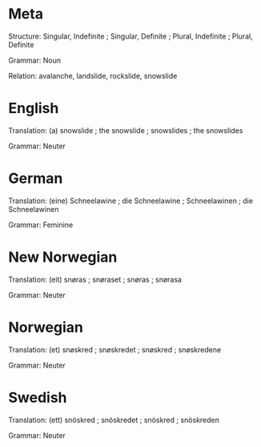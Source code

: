 Meta
====

Structure: Singular, Indefinite ; Singular, Definite ; Plural, Indefinite ; Plural, Definite

Grammar:   Noun

Relation:  avalanche, landslide, rockslide, snowslide



English
=======

Translation: (a) snowslide ; the snowslide ; snowslides ; the snowslides

Grammar:     Neuter



German
======

Translation: (eine) Schneelawine ; die Schneelawine ; Schneelawinen ; die Schneelawinen

Grammar:     Feminine



New Norwegian
=============

Translation: (eit) snøras ; snøraset ; snøras ; snørasa

Grammar:     Neuter



Norwegian
=========

Translation: (et) snøskred ; snøskredet ; snøskred ; snøskredene

Grammar:     Neuter



Swedish
=======

Translation: (ett) snöskred ; snöskredet ; snöskred ; snöskreden

Grammar:     Neuter
